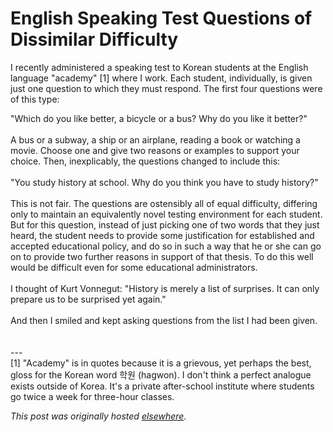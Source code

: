 # English Speaking Test Questions of Dissimilar Difficulty

<div>
<p>I recently administered a speaking test to Korean students at the English language "academy" [1] where I work.  Each student, individually, is given just one question to which they must respond.  The first four questions were of this type:</p>
<div>"Which do you like better, a bicycle or a bus?  Why do you like it better?"</div>
<div><br></div>
<div>A bus or a subway, a ship or an airplane, reading a book or watching a movie.  Choose one and give two reasons or examples to support your choice.  Then, inexplicably, the questions changed to include this:</div>
<div><br></div>
<div>"You study history at school.  Why do you think you have to study history?"</div>
<div><br></div>
<div>This is not fair.  The questions are ostensibly all of equal difficulty, differing only to maintain an equivalently novel testing environment for each student.  But for this question, instead of just picking one of two words that they just heard, the student needs to provide some justification for established and accepted educational policy, and do so in such a way that he or she can go on to provide two further reasons in support of that thesis.  To do this well would be difficult even for some educational administrators.</div>
<div><br></div>
<div>I thought of Kurt Vonnegut: "History is merely a list of surprises.  It can only prepare us to be surprised yet again."</div>
<div><br></div>
<div>And then I smiled and kept asking questions from the list I had been given.</div>
<div><br></div>
<div><br></div>
<div>---</div>
<div>[1] "Academy" is in quotes because it is a grievous, yet perhaps the best, gloss for the Korean word &#54617;&#50896; (hagwon).  I don't think a perfect analogue exists outside of Korea.  It's a private after-school institute where students go twice a week for three-hour classes.</div>
</div>


*This post was originally hosted [elsewhere](http://planspace.blogspot.com/2009/08/english-speaking-test-questions-of.html).*

